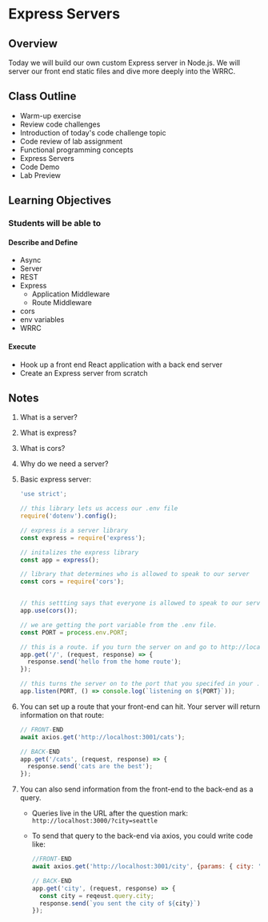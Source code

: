 # Express Servers

## Overview

Today we will build our own custom Express server in Node.js. We will server our front end static files and dive more deeply into the WRRC.

## Class Outline

- Warm-up exercise
- Review code challenges
- Introduction of today's code challenge topic
- Code review of lab assignment
- Functional programming concepts
- Express Servers
- Code Demo
- Lab Preview

## Learning Objectives

### Students will be able to

#### Describe and Define

- Async
- Server
- REST
- Express
  - Application Middleware
  - Route Middleware
- cors
- env variables
- WRRC

#### Execute

- Hook up a front end React application with a back end server
- Create an Express server from scratch

## Notes

1. What is a server?

1. What is express?

1. What is cors?

1. Why do we need a server?

1. Basic express server:

   ```javaScript
   'use strict';

   // this library lets us access our .env file
   require('dotenv').config();

   // express is a server library
   const express = require('express');

   // initalizes the express library
   const app = express();

   // library that determines who is allowed to speak to our server
   const cors = require('cors');


   // this settting says that everyone is allowed to speak to our server
   app.use(cors());

   // we are getting the port variable from the .env file.
   const PORT = process.env.PORT;

   // this is a route. if you turn the server on and go to http://localhost:3001/ (or whatever port you specified in your .env), you will see 'hello from the home route'
   app.get('/', (request, response) => {
     response.send('hello from the home route');
   });

   // this turns the server on to the port that you specifed in your .env file
   app.listen(PORT, () => console.log(`listening on ${PORT}`));
   ```

1. You can set up a route that your front-end can hit. Your server will return information on that route:

   ```javaScript
   // FRONT-END
   await axios.get('http://localhost:3001/cats');

   // BACK-END
   app.get('/cats', (request, response) => {
     response.send('cats are the best');
   });
   ```

1. You can also send information from the front-end to the back-end as a query.

   - Queries live in the URL after the question mark: `http://localhost:3000/?city=seattle`
   - To send that query to the back-end via axios, you could write code like:

     ```javaScript
     //FRONT-END
     await axios.get('http://localhost:3001/city', {params: { city: 'seattle' }});

     // BACK-END
     app.get('city', (request, response) => {
       const city = reqeust.query.city;
       response.send(`you sent the city of ${city}`)
     });
     ```
